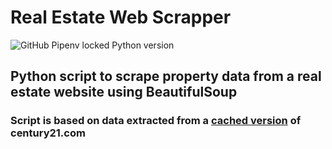 # Real Estate Web Scrapper
![GitHub Pipenv locked Python version](https://img.shields.io/github/pipenv/locked/python-version/manankohlii/real-estate-web-scrapper)

## Python script to scrape property data from a real estate website using BeautifulSoup
### Script is based on data extracted from a [cached version](http://www.pyclass.com/real-estate/rock-springs-wy/LCWYROCKSPRINGS/) of century21.com
